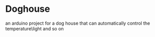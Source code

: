 # Doghouse
an arduino project for a dog house that can automatically control the temperature\light and so on
